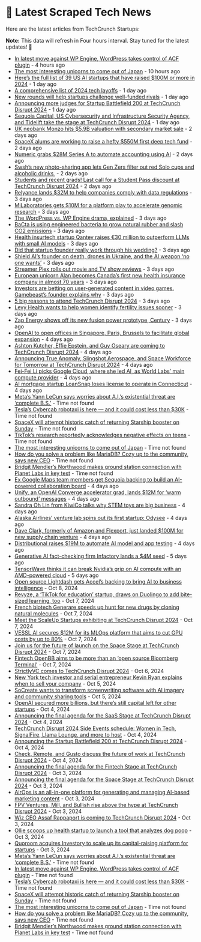 
# 📰 Latest Scraped Tech News

Here are the latest articles from TechCrunch Startups:

**Note:** This data will refresh in Four hours interval. Stay tuned for the latest updates! 🔄
- [In latest move against WP Engine, WordPress takes control of ACF plugin](https://techcrunch.com/2024/10/12/in-latest-move-against-wp-engine-wordpress-takes-control-of-acf-plugin/) - 4 hours ago
- [The most interesting unicorns to come out of Japan](https://techcrunch.com/2024/10/12/the-most-interesting-unicorns-to-come-out-of-japan/) - 10 hours ago
- [Here’s the full list of 39 US AI startups that have raised $100M or more in 2024](https://techcrunch.com/2024/10/11/heres-the-full-list-of-39-us-ai-startups-that-have-raised-100m-or-more-in-2024/) - 1 day ago
- [A comprehensive list of 2024 tech layoffs](https://techcrunch.com/2024/10/11/tech-layoffs-2024-list/) - 1 day ago
- [New rounds will help startups challenge well-funded rivals](https://techcrunch.com/2024/10/11/new-rounds-will-help-startups-challenge-well-funded-rivals/) - 1 day ago
- [Announcing more judges for Startup Battlefield 200 at TechCrunch Disrupt 2024](https://techcrunch.com/2024/10/11/announcing-more-judges-for-startup-battlefield-200-at-techcrunch-disrupt-2024/) - 1 day ago
- [Sequoia Capital, US Cybersecurity and Infrastructure Security Agency, and Tidelift take the stage at TechCrunch Disrupt 2024](https://techcrunch.com/2024/10/11/sequoia-capital-u-s-cybersecurity-and-infrastructure-security-agency-and-tidelift-take-the-stage-at-techcrunch-disrupt-2024/) - 1 day ago
- [UK neobank Monzo hits $5.9B valuation with secondary market sale](https://techcrunch.com/2024/10/11/uk-neobank-monzo-hits-5-9b-valuation-with-secondary-market-sale/) - 2 days ago
- [SpaceX alums are working to raise a hefty $550M first deep tech fund](https://techcrunch.com/2024/10/10/spacex-alums-are-working-to-raise-a-hefty-550m-first-deep-tech-fund/) - 2 days ago
- [Numeric grabs $28M Series A to automate accounting using AI](https://techcrunch.com/2024/10/10/numeric-grabs-28m-series-a-for-automating-accounting-with-ai/) - 2 days ago
- [Swsh’s new photo-sharing app lets Gen Zers filter out red Solo cups and alcoholic drinks ](https://techcrunch.com/2024/10/10/swsh-new-photo-sharing-app-lets-gen-z-filter-out-red-solo-cups-alcoholic-beverages/) - 2 days ago
- [Students and recent grads! Last call for a Student Pass discount at TechCrunch Disrupt 2024](https://techcrunch.com/2024/10/10/students-last-call-for-a-student-pass-discount-at-techcrunch-disrupt-2024/) - 2 days ago
- [Relyance lands $32M to help companies comply with data regulations](https://techcrunch.com/2024/10/10/relyance-helps-companies-comply-with-data-regulations/) - 3 days ago
- [MiLaboratories gets $10M for a platform play to accelerate genomic research](https://techcrunch.com/2024/10/10/milaboratories-gets-10m-for-a-platform-play-to-accelerate-genomic-research/) - 3 days ago
- [The WordPress vs. WP Engine drama, explained](https://techcrunch.com/2024/10/10/wordpress-vs-wp-engine-drama-explained/) - 3 days ago
- [BaCta is using engineered bacteria to grow natural rubber and slash CO2 emissions](https://techcrunch.com/2024/10/10/bacta-is-using-engineered-bacteria-to-grow-natural-rubber-and-slash-co2-emissions/) - 3 days ago
- [Health insurtech startup Qantev raises €30 million to outperform LLMs with small AI models](https://techcrunch.com/2024/10/09/health-insurtech-startup-qantev-raises-e30-million-to-outperform-llms-with-small-ai-models/) - 3 days ago
- [Did that startup founder really work through his wedding?](https://techcrunch.com/2024/10/09/did-that-startup-founder-really-work-through-his-wedding/) - 3 days ago
- [Shield AI’s founder on death, drones in Ukraine, and the AI weapon ‘no one wants’](https://techcrunch.com/2024/10/09/shield-ais-founder-on-death-drones-in-ukraine-and-the-ai-weapon-no-one-wants/) - 3 days ago
- [Streamer Plex rolls out movie and TV show reviews](https://techcrunch.com/2024/10/09/streamer-plex-rolls-out-movie-and-tv-show-reviews/) - 3 days ago
- [European unicorn Alan becomes Canada’s first new health insurance company in almost 70 years](https://techcrunch.com/2024/10/09/european-unicorn-alan-becomes-canadas-first-new-health-insurance-company-in-almost-70-years/) - 3 days ago
- [Investors are betting on user-generated content in video games. Gamebeast’s founder explains why](https://techcrunch.com/podcast/investors-are-betting-on-user-generated-content-in-video-games-gamebeasts-founder-explains-why/) - 3 days ago
- [5 big reasons to attend TechCrunch Disrupt 2024](https://techcrunch.com/2024/10/09/5-big-reasons-to-attend-techcrunch-disrupt-2024/) - 3 days ago
- [Levy Health wants to help women identify fertility issues sooner](https://techcrunch.com/2024/10/09/levy-health-wants-to-help-women-identify-fertility-issues-sooner/) - 3 days ago
- [Zap Energy shows off its new fusion power prototype, Century](https://techcrunch.com/2024/10/09/zap-energy-shows-off-its-new-fusion-power-prototype-century/) - 3 days ago
- [OpenAI to open offices in Singapore, Paris, Brussels to facilitate global expansion](https://techcrunch.com/2024/10/09/openai-to-open-offices-in-singapore-paris-brussels-to-facilitate-global-expansion/) - 4 days ago
- [Ashton Kutcher, Effie Epstein, and Guy Oseary are coming to TechCrunch Disrupt 2024](https://techcrunch.com/2024/10/08/ashton-kutcher-effie-epstein-and-guy-oseary-are-coming-to-techcrunch-disrupt-2024/) - 4 days ago
- [Announcing True Anomaly, Slingshot Aerospace, and Space Workforce for Tomorrow at TechCrunch Disrupt 2024](https://techcrunch.com/2024/10/08/announcing-true-anomaly-slingshot-aerospace-and-space-workforce-2030-at-techcrunchdisrupt-2024/) - 4 days ago
- [Fei-Fei Li picks Google Cloud, where she led AI, as World Labs’ main compute provider](https://techcrunch.com/2024/10/08/fei-fei-li-picks-google-cloud-where-she-led-ai-as-world-labs-main-compute-provider/) - 4 days ago
- [AI mortgage startup LoanSnap loses license to operate in Connecticut](https://techcrunch.com/2024/10/08/ai-mortgage-startup-loansnap-loses-license-to-operate-in-connecticut/) - 4 days ago
- [Meta’s Yann LeCun says worries about A.I.’s existential threat are ‘complete B.S.’](https://techcrunch.com/2024/10/12/metas-yann-lecun-says-worries-about-a-i-s-existential-threat-are-complete-b-s/) - Time not found
- [Tesla’s Cybercab robotaxi is here — and it could cost less than $30K](https://techcrunch.com/2024/10/12/teslas-cybercab-robotaxi-is-here-and-it-could-cost-less-than-30k/) - Time not found
- [SpaceX will attempt historic catch of returning Starship booster on Sunday](https://techcrunch.com/2024/10/12/spacex-will-attempt-historic-catch-of-returning-starship-booster-on-sunday/) - Time not found
- [TikTok’s research reportedly acknowledges negative effects on teens](https://techcrunch.com/2024/10/12/tiktoks-research-reportedly-acknowledges-negative-effects-on-teens/) - Time not found
- [The most interesting unicorns to come out of Japan](https://techcrunch.com/2024/10/12/the-most-interesting-unicorns-to-come-out-of-japan/) - Time not found
- [How do you solve a problem like MariaDB? Cozy up to the community, says new CEO](https://techcrunch.com/2024/10/12/how-do-you-solve-a-problem-like-mariadb-cozy-up-to-the-community-says-new-ceo/) - Time not found
- [Bridgit Mendler’s Northwood makes ground station connection with Planet Labs in key test](https://techcrunch.com/2024/10/09/bridgit-mendlers-northwood-makes-ground-station-connection-with-planet-labs-in-key-test/) - Time not found
- [Ex Google Maps team members get Sequoia backing to build an AI-powered collaboration board](https://techcrunch.com/2024/10/08/former-google-maps-engineers-get-sequioa-backing-to-build-out-an-ai-powered-collboration-board/) - 4 days ago
- [Unify, an OpenAI Converge accelerator grad, lands $12M for ‘warm outbound’ messages](https://techcrunch.com/2024/10/08/unify-an-openai-converge-accelerator-grad-lands-12m-for-warm-outbound-messages/) - 4 days ago
- [Sandra Oh Lin from KiwiCo talks why STEM toys are big business](https://techcrunch.com/podcast/sandra-lin-from-kiwico-talks-why-stem-toys-are-big-business/) - 4 days ago
- [Alaska Airlines’ venture lab spins out its first startup: Odysee](https://techcrunch.com/2024/10/08/alaska-airlines-venture-lab-spins-out-its-first-startup-odysee/) - 4 days ago
- [Dave Clark, formerly of Amazon and Flexport, just landed $100M for new supply chain venture](https://techcrunch.com/2024/10/08/dave-clark-formerly-of-amazon-and-flexport-just-landed-100m-for-new-supply-chain-venture/) - 4 days ago
- [Distributional raises $19M to automate AI model and app testing](https://techcrunch.com/2024/10/08/distributional-raises-19m-to-automate-ai-model-and-app-testing/) - 4 days ago
- [Generative AI fact-checking firm Infactory lands a $4M seed](https://techcrunch.com/2024/10/08/generative-ai-fact-checking-firm-infactory-lands-a-4m-seed/) - 5 days ago
- [TensorWave thinks it can break Nvidia’s grip on AI compute with an AMD-powered cloud](https://techcrunch.com/2024/10/08/tensorwave-claims-its-amd-powered-cloud-for-ai-will-give-nvidia-a-run-for-its-money/) - 5 days ago
- [Open source Lightdash gets Accel’s backing to bring AI to business intelligence](https://techcrunch.com/2024/10/08/open-source-bi-platform-lightdash-gets-accels-backing-to-bring-ai-to-business-intelligence/) - Oct 8, 2024
- [Revyze, a ‘TikTok for education’ startup, draws on Duolingo to add bite-sized learning, too](https://techcrunch.com/2024/10/07/revyze-a-tiktok-for-education-startup-draws-on-duolingo-to-add-bite-sized-learning-too/) - Oct 7, 2024
- [French biotech Generare speeds up hunt for new drugs by cloning natural molecules](https://techcrunch.com/2024/10/07/french-biotech-generare-speeds-up-hunt-for-new-drugs-by-cloning-natural-molecules/) - Oct 7, 2024
- [Meet the ScaleUp Startups exhibiting at TechCrunch Disrupt 2024](https://techcrunch.com/2024/10/07/meet-the-scaleup-startups-exhibiting-at-techcrunch-disrupt-2024/) - Oct 7, 2024
- [VESSL AI secures $12M for its MLOps platform that aims to cut GPU costs by up to 80%](https://techcrunch.com/2024/10/07/vessl-ai-secures-12m-for-its-mlops-platform/) - Oct 7, 2024
- [Join us for the future of launch on the Space Stage at TechCrunch Disrupt 2024](https://techcrunch.com/2024/10/07/join-us-for-the-future-of-launch-on-the-space-stage-at-techcrunch-disrupt-2024/) - Oct 7, 2024
- [Fintech OpenBB aims to be more than an ‘open source Bloomberg Terminal’](https://techcrunch.com/2024/10/07/fintech-openbb-aims-to-be-more-than-an-open-source-bloomberg-terminal/) - Oct 7, 2024
- [StrictlyVC comes to TechCrunch Disrupt 2024](https://techcrunch.com/2024/10/06/strictlyvc-comes-to-techcrunch-disrupt-2024/) - Oct 6, 2024
- [New York tech investor and serial entrepreneur Kevin Ryan explains when to sell your company](https://techcrunch.com/2024/10/05/new-york-tech-investor-and-serial-entrepreneur-kevin-ryan-explains-when-to-sell-your-company/) - Oct 5, 2024
- [SoCreate wants to transform screenwriting software with AI imagery and community sharing tools](https://techcrunch.com/2024/10/05/socreate-wants-to-transform-screenwriting-software-with-ai-imagery-community-sharing/) - Oct 5, 2024
- [OpenAI secured more billions, but there’s still capital left for other startups](https://techcrunch.com/2024/10/04/openai-secured-more-billions-but-theres-still-capital-left-for-other-startups/) - Oct 4, 2024
- [Announcing the final agenda for the SaaS Stage at TechCrunch Disrupt 2024](https://techcrunch.com/2024/10/04/announcing-the-final-agenda-for-the-saas-stage-at-techcrunch-disrupt-2024/) - Oct 4, 2024
- [TechCrunch Disrupt 2024 Side Events schedule: Women in Tech, SignalFire, Llama Lounge, and more to host](https://techcrunch.com/2024/10/04/techcrunch-disrupt-2024-side-events-lineup-women-in-tech-signalfire-llama-lounge-and-more-to-host/) - Oct 4, 2024
- [Announcing the Startup Battlefield 200 at TechCrunch Disrupt 2024](https://techcrunch.com/2024/10/04/announcing-the-startup-battlefield-200-at-techcrunch-disrupt-2024/) - Oct 4, 2024
- [Check, Remote, and Gusto discuss the future of work at TechCrunch Disrupt 2024](https://techcrunch.com/2024/10/04/check-remote-and-gusto-discuss-the-future-of-work-at-techcrunch-disrupt-2024/) - Oct 4, 2024
- [Announcing the final agenda for the Fintech Stage at TechCrunch Disrupt 2024](https://techcrunch.com/2024/10/03/announcing-the-final-agenda-for-the-fintech-stage-at-techcrunch-disrupt-2024/) - Oct 3, 2024
- [Announcing the final agenda for the Space Stage at TechCrunch Disrupt 2024](https://techcrunch.com/2024/10/03/announcing-the-final-agenda-for-the-space-stage-at-techcrunch-disrupt-2024/) - Oct 3, 2024
- [AirOps is an all-in-one platform for generating and managing AI-based marketing content](https://techcrunch.com/2024/10/03/airops-wants-to-be-the-all-in-one-platform-for-generating-and-managing-ai-based-seo-slop/) - Oct 3, 2024
- [FPV Ventures, Mill, and Bullish rise above the hype at TechCrunch Disrupt 2024](https://techcrunch.com/2024/10/03/fpv-ventures-mill-and-bullish-rise-above-the-hype-at-techcrunch-disrupt-2024/) - Oct 3, 2024
- [Wiz CEO Assaf Rappaport is coming to TechCrunch Disrupt 2024](https://techcrunch.com/2024/10/03/wiz-ceo-assaf-rappaport-is-coming-to-techcrunch-disrupt-2024/) - Oct 3, 2024
- [Ollie scoops up health startup to launch a tool that analyzes dog poop](https://techcrunch.com/2024/10/03/ollie-scoops-up-health-startup-to-launch-a-tool-that-analyzes-dog-poop/) - Oct 3, 2024
- [Quoroom acquires Investory to scale up its capital-raising platform for startups](https://techcrunch.com/2024/10/03/quoroom-acquires-investory-to-scale-up-its-capital-raising-platform-for-startups/) - Oct 3, 2024
- [Meta’s Yann LeCun says worries about A.I.’s existential threat are ‘complete B.S.’](https://techcrunch.com/2024/10/12/metas-yann-lecun-says-worries-about-a-i-s-existential-threat-are-complete-b-s/) - Time not found
- [In latest move against WP Engine, WordPress takes control of ACF plugin](https://techcrunch.com/2024/10/12/in-latest-move-against-wp-engine-wordpress-takes-control-of-acf-plugin/) - Time not found
- [Tesla’s Cybercab robotaxi is here — and it could cost less than $30K](https://techcrunch.com/2024/10/12/teslas-cybercab-robotaxi-is-here-and-it-could-cost-less-than-30k/) - Time not found
- [SpaceX will attempt historic catch of returning Starship booster on Sunday](https://techcrunch.com/2024/10/12/spacex-will-attempt-historic-catch-of-returning-starship-booster-on-sunday/) - Time not found
- [The most interesting unicorns to come out of Japan](https://techcrunch.com/2024/10/12/the-most-interesting-unicorns-to-come-out-of-japan/) - Time not found
- [How do you solve a problem like MariaDB? Cozy up to the community, says new CEO](https://techcrunch.com/2024/10/12/how-do-you-solve-a-problem-like-mariadb-cozy-up-to-the-community-says-new-ceo/) - Time not found
- [Bridgit Mendler’s Northwood makes ground station connection with Planet Labs in key test](https://techcrunch.com/2024/10/09/bridgit-mendlers-northwood-makes-ground-station-connection-with-planet-labs-in-key-test/) - Time not found